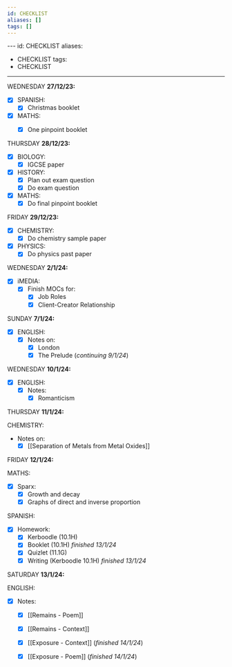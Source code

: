 ```yaml
---
id: CHECKLIST
aliases: []
tags: []
---
```


--- id: CHECKLIST
aliases:
  - CHECKLIST
tags:
  - CHECKLIST
---

 WEDNESDAY **27/12/23:**

- [x] SPANISH:
	- [x] Christmas booklet  

- [x] MATHS:
	- [x] One pinpoint booklet


THURSDAY **28/12/23:**
- [x] BIOLOGY:
	- [x] IGCSE paper
- [x] HISTORY:
	- [x] Plan out exam question
	- [x] Do exam question
- [x] MATHS:
	- [x] Do final pinpoint booklet

FRIDAY **29/12/23:**

- [x] CHEMISTRY:
	- [x] Do chemistry sample paper
- [x] PHYSICS:
	- [x] Do physics past paper

WEDNESDAY **2/1/24:**

- [x] iMEDIA:
	- [x] Finish MOCs for:
		- [x] Job Roles
		- [x] Client-Creator Relationship

SUNDAY **7/1/24:**

- [x] ENGLISH:
    - [x] Notes on:
        - [x] London
        - [x] The Prelude (*continuing 9/1/24*)

WEDNESDAY **10/1/24:** 
- [x] ENGLISH:
  - [x] Notes:
      - [x] Romanticism

THURSDAY **11/1/24:** 

CHEMISTRY:
- Notes on:
  - [x] [[Separation of Metals from Metal Oxides]]

FRIDAY **12/1/24:** 

MATHS:
  - [x] Sparx:
    - [x] Growth and decay
    - [x] Graphs of direct and inverse proportion

SPANISH:
  - [x] Homework:
    - [x] Kerboodle (10.1H)
    - [x] Booklet (10.1H) *finished 13/1/24* 
    - [x] Quizlet (11.1G)
    - [x] Writing (Kerboodle 10.1H) *finished 13/1/24* 

SATURDAY **13/1/24:** 

ENGLISH:
- [x] Notes:
    - [x] [[Remains - Poem]]
    - [x] [[Remains - Context]]
    - [x] [[Exposure - Context]] (*finished 14/1/24*)
    - [x] [[Exposure - Poem]] (*finished 14/1/24*)



